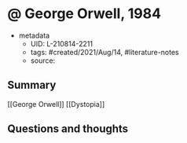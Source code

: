 # @ George Orwell, 1984


- metadata
	- UID: L-210814-2211
	- tags: #created/2021/Aug/14, #literature-notes 
	- source: 

## Summary
[[George Orwell]]
[[Dystopia]]

## Questions and thoughts

